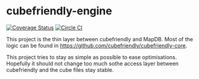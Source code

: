 # cubefriendly-engine

[![Coverage Status](https://coveralls.io/repos/cubefriendly/cubefriendly-engine/badge.svg?branch=master)](https://coveralls.io/r/cubefriendly/cubefriendly-engine?branch=master)
[![Circle CI](https://circleci.com/gh/cubefriendly/cubefriendly-engine/tree/master.svg?style=svg)](https://circleci.com/gh/cubefriendly/cubefriendly-engine/tree/master)

This project is the thin layer between cubefriendly and MapDB. Most of the logic can be found in https://github.com/cubefriendly/cubefriendly-core.

This project tries to stay as simple as possible to ease optimisations.
Hopefully it should not change too much sothe access layer between cubefriendly and the cube files stay stable.
